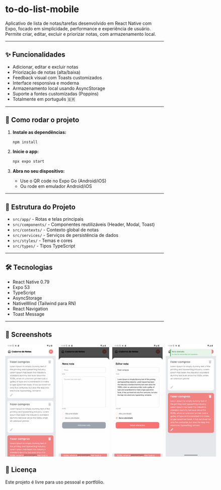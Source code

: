 # to-do-list-mobile

Aplicativo de lista de notas/tarefas desenvolvido em React Native com Expo, focado em simplicidade, performance e experiência de usuário. Permite criar, editar, excluir e priorizar notas, com armazenamento local.

---

## ✨ Funcionalidades

- Adicionar, editar e excluir notas
- Priorização de notas (alta/baixa)
- Feedback visual com Toasts customizados
- Interface responsiva e moderna
- Armazenamento local usando AsyncStorage
- Suporte a fontes customizadas (Poppins)
- Totalmente em português 🇧🇷

---

## 🚀 Como rodar o projeto

1. **Instale as dependências:**

   ```bash
   npm install
   ```

2. **Inicie o app:**

   ```bash
   npx expo start
   ```

3. **Abra no seu dispositivo:**
   - Use o QR code no Expo Go (Android/iOS)
   - Ou rode em emulador Android/iOS

---

## 📁 Estrutura do Projeto

- `src/app/` - Rotas e telas principais
- `src/components/` - Componentes reutilizáveis (Header, Modal, Toast)
- `src/contexts/` - Contexto global de notas
- `src/services/` - Serviços de persistência de dados
- `src/styles/` - Temas e cores
- `src/types/` - Tipos TypeScript

---

## 🛠️ Tecnologias

- React Native 0.79
- Expo 53
- TypeScript
- AsyncStorage
- NativeWind (Tailwind para RN)
- React Navigation
- Toast Message

---

## 📸 Screenshots

<div style="display: flex; gap: 10px;">
  <img src="./assets/screenshot/screen-home.png" alt="Tela Inicial" width="160"/>
  <img src="./assets/screenshot/screen-new-note.png" alt="Modal Nova Nota" width="160"/>
  <img src="./assets/screenshot/screen-edit.png" alt="Modal Nova Nota" width="160"/>
  <img src="./assets/screenshot/toast-scuess.png" alt="Modal Nova Nota" width="160"/>
</div>

## 📄 Licença

Este projeto é livre para uso pessoal e portfólio.
